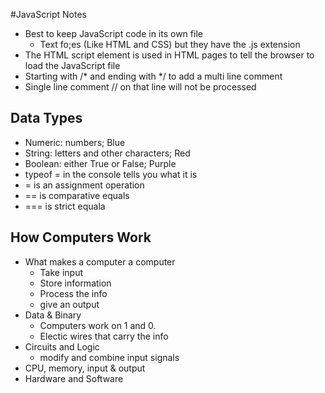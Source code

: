 #JavaScript Notes
- Best to keep JavaScript code in its own file
    - Text fo;es  (Like HTML and CSS) but they have the .js extension
- The HTML script element is used in HTML pages to tell the browser to load the JavaScript file
- Starting with /* and ending with */ to add a multi line comment 
- Single line comment // on that line will not be processed

## Data Types
- Numeric: numbers; Blue
- String: letters and other characters; Red
- Boolean: either True or False; Purple
- typeof = in the console tells you what it is
- = is an assignment operation
- == is comparative equals
- === is strict equala 

## How Computers Work
- What makes a computer a computer
    * Take input
    * Store information
    * Process the info
    * give an output
- Data & Binary
    * Computers work on 1 and 0. 
    * Electic wires that carry the info
- Circuits and Logic
    * modify and combine input signals
- CPU, memory, input & output
- Hardware and Software

